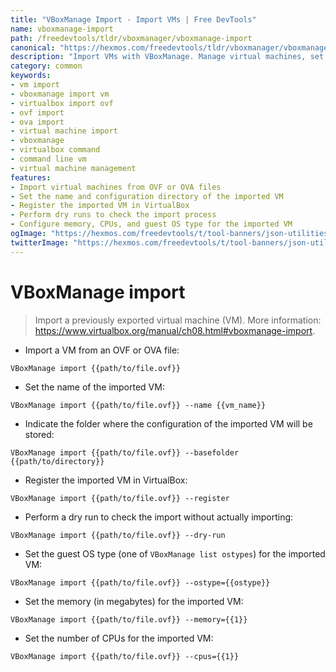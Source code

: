 ```yaml
---
title: "VBoxManage Import - Import VMs | Free DevTools"
name: vboxmanage-import
path: /freedevtools/tldr/vboxmanager/vboxmanage-import
canonical: "https://hexmos.com/freedevtools/tldr/vboxmanager/vboxmanage-import/"
description: "Import VMs with VBoxManage. Manage virtual machines, set memory, CPUs, and guest OS types with ease. Free online tool, no registration required."
category: common
keywords:
- vm import
- vboxmanage import vm
- virtualbox import ovf
- ovf import
- ova import
- virtual machine import
- vboxmanage
- virtualbox command
- command line vm
- virtual machine management
features:
- Import virtual machines from OVF or OVA files
- Set the name and configuration directory of the imported VM
- Register the imported VM in VirtualBox
- Perform dry runs to check the import process
- Configure memory, CPUs, and guest OS type for the imported VM
ogImage: "https://hexmos.com/freedevtools/t/tool-banners/json-utilities-banner.png"
twitterImage: "https://hexmos.com/freedevtools/t/tool-banners/json-utilities-banner.png"
---
```


# VBoxManage import

> Import a previously exported virtual machine (VM).
> More information: <https://www.virtualbox.org/manual/ch08.html#vboxmanage-import>.

- Import a VM from an OVF or OVA file:

`VBoxManage import {{path/to/file.ovf}}`

- Set the name of the imported VM:

`VBoxManage import {{path/to/file.ovf}} --name {{vm_name}}`

- Indicate the folder where the configuration of the imported VM will be stored:

`VBoxManage import {{path/to/file.ovf}} --basefolder {{path/to/directory}}`

- Register the imported VM in VirtualBox:

`VBoxManage import {{path/to/file.ovf}} --register`

- Perform a dry run to check the import without actually importing:

`VBoxManage import {{path/to/file.ovf}} --dry-run`

- Set the guest OS type (one of `VBoxManage list ostypes`) for the imported VM:

`VBoxManage import {{path/to/file.ovf}} --ostype={{ostype}}`

- Set the memory (in megabytes) for the imported VM:

`VBoxManage import {{path/to/file.ovf}} --memory={{1}}`

- Set the number of CPUs for the imported VM:

`VBoxManage import {{path/to/file.ovf}} --cpus={{1}}`
